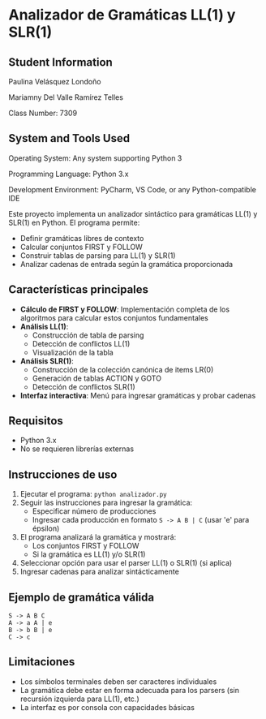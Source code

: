 # Analizador de Gramáticas LL(1) y SLR(1)
Student Information
--
Paulina Velásquez Londoño

Mariamny Del Valle Ramírez Telles

Class Number: 7309

System and Tools Used
--
Operating System: Any system supporting Python 3

Programming Language: Python 3.x

Development Environment: PyCharm, VS Code, or any Python-compatible IDE


Este proyecto implementa un analizador sintáctico para gramáticas LL(1) y SLR(1) en Python. El programa permite:
- Definir gramáticas libres de contexto
- Calcular conjuntos FIRST y FOLLOW
- Construir tablas de parsing para LL(1) y SLR(1)
- Analizar cadenas de entrada según la gramática proporcionada

## Características principales

- **Cálculo de FIRST y FOLLOW**: Implementación completa de los algoritmos para calcular estos conjuntos fundamentales
- **Análisis LL(1)**:
  - Construcción de tabla de parsing
  - Detección de conflictos LL(1)
  - Visualización de la tabla
- **Análisis SLR(1)**:
  - Construcción de la colección canónica de items LR(0)
  - Generación de tablas ACTION y GOTO
  - Detección de conflictos SLR(1)
- **Interfaz interactiva**: Menú para ingresar gramáticas y probar cadenas

## Requisitos

- Python 3.x
- No se requieren librerías externas

## Instrucciones de uso

1. Ejecutar el programa: `python analizador.py`
2. Seguir las instrucciones para ingresar la gramática:
   - Especificar número de producciones
   - Ingresar cada producción en formato `S -> A B | C` (usar 'e' para épsilon)
3. El programa analizará la gramática y mostrará:
   - Los conjuntos FIRST y FOLLOW
   - Si la gramática es LL(1) y/o SLR(1)
4. Seleccionar opción para usar el parser LL(1) o SLR(1) (si aplica)
5. Ingresar cadenas para analizar sintácticamente

## Ejemplo de gramática válida

```
S -> A B C
A -> a A | e
B -> b B | e
C -> c
```

## Limitaciones

- Los símbolos terminales deben ser caracteres individuales
- La gramática debe estar en forma adecuada para los parsers (sin recursión izquierda para LL(1), etc.)
- La interfaz es por consola con capacidades básicas



